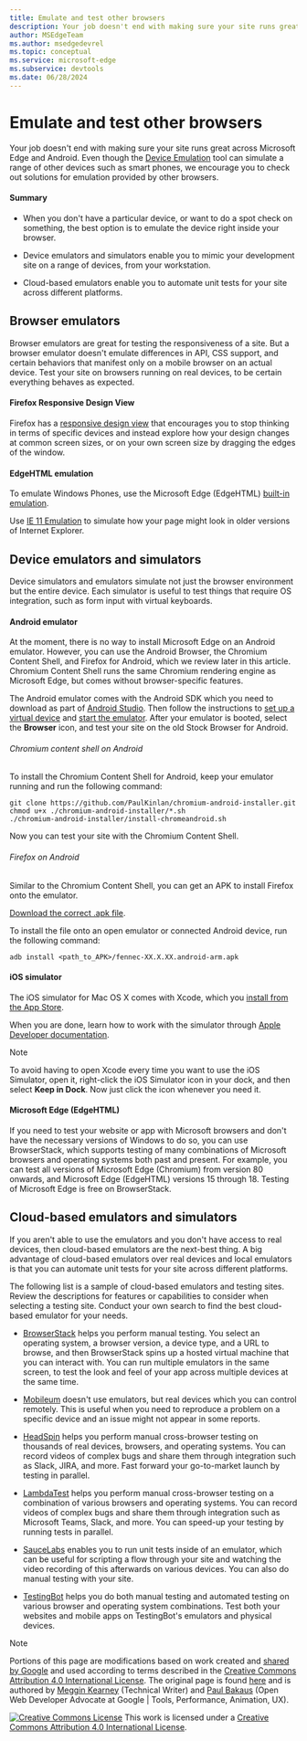 ```yaml
---
title: Emulate and test other browsers
description: Your job doesn't end with making sure your site runs great across Microsoft Edge and Android.  Even though Device Emulation (Device Mode) can simulate a range of other devices such as smart phones, we encourage you to check out solutions for emulation provided by other browsers.
author: MSEdgeTeam
ms.author: msedgedevrel
ms.topic: conceptual
ms.service: microsoft-edge
ms.subservice: devtools
ms.date: 06/28/2024
---
```

<!-- Copyright Meggin Kearney and Paul Bakaus

   Licensed under the Apache License, Version 2.0 (the "License");
   you may not use this file except in compliance with the License.
   You may obtain a copy of the License at

       https://www.apache.org/licenses/LICENSE-2.0

   Unless required by applicable law or agreed to in writing, software
   distributed under the License is distributed on an "AS IS" BASIS,
   WITHOUT WARRANTIES OR CONDITIONS OF ANY KIND, either express or implied.
   See the License for the specific language governing permissions and
   limitations under the License.  -->
# Emulate and test other browsers

<!-- todo: start w/ positive summary -->
Your job doesn't end with making sure your site runs great across Microsoft Edge and Android.  Even though the [Device Emulation](index.md) tool can simulate a range of other devices such as smart phones, we encourage you to check out solutions for emulation provided by other browsers.


<!-- ------------------------------ -->
#### Summary

*  When you don't have a particular device, or want to do a spot check on something, the best option is to emulate the device right inside your browser.

*  Device emulators and simulators enable you to mimic your development site on a range of devices, from your workstation.

*  Cloud-based emulators enable you to automate unit tests for your site across different platforms.


<!-- ====================================================================== -->
## Browser emulators

Browser emulators are great for testing the responsiveness of a site.  But a browser emulator doesn't emulate differences in API, CSS support, and certain behaviors that manifest only on a mobile browser on an actual device.  Test your site on browsers running on real devices, to be certain everything behaves as expected.


<!-- ------------------------------ -->
#### Firefox Responsive Design View

Firefox has a [responsive design view](https://developer.mozilla.org/docs/Tools/Responsive_Design_View) that encourages you to stop thinking in terms of specific devices and instead explore how your design changes at common screen sizes, or on your own screen size by dragging the edges of the window.


<!-- ------------------------------ -->
#### EdgeHTML emulation
<!-- todo: delete section, point to MDN? -->

To emulate Windows Phones, use the Microsoft Edge (EdgeHTML) [built-in emulation](/archive/microsoft-edge/legacy/developer/devtools-guide/emulation).

Use [IE 11 Emulation](/previous-versions/windows/internet-explorer/ie-developer/samples/dn255001(v=vs.85)) to simulate how your page might look in older versions of Internet Explorer.


<!-- ====================================================================== -->
## Device emulators and simulators

Device simulators and emulators simulate not just the browser environment but the entire device.  Each simulator is useful to test things that require OS integration, such as form input with virtual keyboards.


<!-- ------------------------------ -->
#### Android emulator

<!--
![Stock Browser in Android Emulator](../media/device-mode-android-emulator-stock-browser.png)
-->

At the moment, there is no way to install Microsoft Edge on an Android emulator.  However, you can use the Android Browser, the Chromium Content Shell, and Firefox for Android, which we review later in this article.  Chromium Content Shell runs the same Chromium rendering engine as Microsoft Edge, but comes without browser-specific features.

The Android emulator comes with the Android SDK which you need to download as part of [Android Studio](https://developer.android.com/sdk/installing/studio.html).  Then follow the instructions to [set up a virtual device](https://developer.android.com/tools/devices/managing-avds.html) and [start the emulator](https://developer.android.com/tools/devices/emulator.html).
After your emulator is booted, select the **Browser** icon, and test your site on the old Stock Browser for Android.

###### Chromium content shell on Android

<!--
![Android Emulator Content Shell](../media/device-mode-android-avd-contentshell.png)
-->

To install the Chromium Content Shell for Android, keep your emulator running and run the following command:

```shell
git clone https://github.com/PaulKinlan/chromium-android-installer.git
chmod u+x ./chromium-android-installer/*.sh
./chromium-android-installer/install-chromeandroid.sh
```

Now you can test your site with the Chromium Content Shell.

###### Firefox on Android

<!--
![Firefox Icon on Android Emulator](../media/device-mode-ff-on-android-emulator.png)
-->

Similar to the Chromium Content Shell, you can get an APK to install Firefox onto the emulator.

[Download the correct .apk file](https://www.mozilla.org/firefox/all/#product-android-beta).

To install the file onto an open emulator or connected Android device, run the following command:

```shell
adb install <path_to_APK>/fennec-XX.X.XX.android-arm.apk
```


<!-- ------------------------------ -->
#### iOS simulator

The iOS simulator for Mac OS X comes with Xcode, which you [install from the App Store](https://itunes.apple.com/app/xcode/id497799835).

When you are done, learn how to work with the simulator through [Apple Developer documentation](https://help.apple.com/simulator/mac/current).

> [!NOTE]
> To avoid having to open Xcode every time you want to use the iOS Simulator, open <!--Xcode, or iOS Simulator?-->it, right-click the iOS Simulator icon in your dock, and then select **Keep in Dock**.  Now just click the icon whenever you need it.


<!-- ------------------------------ -->
#### Microsoft Edge (EdgeHTML)
<!-- todo: delete section, point to MDN? -->

If you need to test your website or app with Microsoft browsers and don't have the necessary versions of Windows to do so, you can use BrowserStack, which supports testing of many combinations of Microsoft browsers and operating systems both past and present.  For example, you can test all versions of Microsoft Edge (Chromium) from version 80 onwards, and Microsoft Edge (EdgeHTML) versions 15 through 18.  Testing of Microsoft Edge is free on BrowserStack.<!--  For more information, see [Microsoft Edge Browser Testing](https://www.browserstack.com/test-on-microsoft-edge-browser) at BrowserStack.  todo: update 404 link, article title not found at site.  https://www.browserstack.com/search?query=microsoft%20edge -->


<!-- ====================================================================== -->
## Cloud-based emulators and simulators

If you aren't able to use the emulators and you don't have access to real devices, then cloud-based emulators are the next-best thing.  A big advantage of cloud-based emulators over real devices and local emulators is that you can automate unit tests for your site across different platforms.

The following list is a sample of cloud-based emulators and testing sites. Review the descriptions for features or capabilities to consider when selecting a testing site. Conduct your own search to find the best cloud-based emulator for your needs.

<!-- todo: delete section/list, use MDN instead -->

* [BrowserStack](https://www.browserstack.com/automate) helps you perform manual testing.  You select an operating system, a browser version, a device type, and a URL to browse, and then BrowserStack spins up a hosted virtual machine that you can interact with.  You can run multiple emulators in the same screen, to test the look and feel of your app across multiple devices at the same time.

* [Mobileum](https://www.mobileum.com/) doesn't use emulators, but real devices which you can control remotely.  This is useful when you need to reproduce a problem on a specific device and an issue might not appear in some reports.

* [HeadSpin](https://www.headspin.io/) helps you perform manual cross-browser testing on thousands of real devices, browsers, and operating systems.  You can record videos of complex bugs and share them through integration such as Slack, JIRA, and more.  Fast forward your go-to-market launch by testing in parallel.

* [LambdaTest](https://www.lambdatest.com/) helps you perform manual cross-browser testing on a combination of various browsers and operating systems.  You can record videos of complex bugs and share them through integration such as Microsoft Teams, Slack, and more.  You can speed-up your testing by running tests in parallel.

* [SauceLabs](https://saucelabs.com) enables you to run unit tests inside of an emulator, which can be useful for scripting a flow through your site and watching the video recording of this afterwards on various devices.  You can also do manual testing with your site.

* [TestingBot](https://testingbot.com/) helps you do both manual testing and automated testing on various browser and operating system combinations.  Test both your websites and mobile apps on TestingBot's emulators and physical devices.


<!-- ====================================================================== -->
> [!NOTE]
> Portions of this page are modifications based on work created and [shared by Google](https://developers.google.com/terms/site-policies) and used according to terms described in the [Creative Commons Attribution 4.0 International License](https://creativecommons.org/licenses/by/4.0).
> The original page is found [here](https://developer.chrome.com/docs/devtools/device-mode/testing-other-browsers/) and is authored by [Meggin Kearney](https://developers.google.com/web/resources/contributors#meggin-kearney) (Technical Writer) and [Paul Bakaus](https://developers.google.com/web/resources/contributors#paul-bakaus) (Open Web Developer Advocate at Google | Tools, Performance, Animation, UX).

[![Creative Commons License](../../media/cc-logo/88x31.png)](https://creativecommons.org/licenses/by/4.0)
This work is licensed under a [Creative Commons Attribution 4.0 International License](https://creativecommons.org/licenses/by/4.0).
